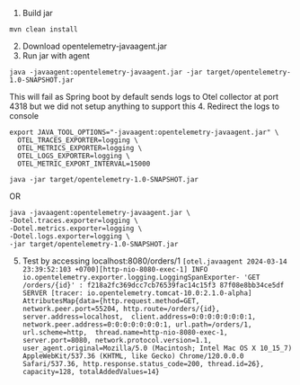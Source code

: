 1. Build jar
```
mvn clean install
```

2. Download opentelemetry-javaagent.jar
3. Run jar with agent
```
java -javaagent:opentelemetry-javaagent.jar -jar target/opentelemetry-1.0-SNAPSHOT.jar
```
This will fail as Spring boot by default sends logs to Otel collector at port 4318
but we did not setup anything to support this
4. Redirect the logs to console
```
export JAVA_TOOL_OPTIONS="-javaagent:opentelemetry-javaagent.jar" \
  OTEL_TRACES_EXPORTER=logging \
  OTEL_METRICS_EXPORTER=logging \
  OTEL_LOGS_EXPORTER=logging \
  OTEL_METRIC_EXPORT_INTERVAL=15000
```
```
java -jar target/opentelemetry-1.0-SNAPSHOT.jar
```
OR
```
java -javaagent:opentelemetry-javaagent.jar \
-Dotel.traces.exporter=logging \
-Dotel.metrics.exporter=logging \
-Dotel.logs.exporter=logging \
-jar target/opentelemetry-1.0-SNAPSHOT.jar
```
5. Test by accessing localhost:8080/orders/1
`[otel.javaagent 2024-03-14 23:39:52:103 +0700][http-nio-8080-exec-1] INFO io.opentelemetry.exporter.logging.LoggingSpanExporter- 'GET /orders/{id}' : f218a2fc369dcc7cb76539fac14c15f3 87f08e8bb34ce5df SERVER [tracer: io.opentelemetry.tomcat-10.0:2.1.0-alpha] 
AttributesMap{data={http.request.method=GET, network.peer.port=55204, http.route=/orders/{id}, server.address=localhost, 
client.address=0:0:0:0:0:0:0:1, network.peer.address=0:0:0:0:0:0:0:1, url.path=/orders/1, url.scheme=http, 
thread.name=http-nio-8080-exec-1, server.port=8080, network.protocol.version=1.1, 
user_agent.original=Mozilla/5.0 (Macintosh; Intel Mac OS X 10_15_7) AppleWebKit/537.36 (KHTML, like Gecko) Chrome/120.0.0.0 Safari/537.36, http.response.status_code=200, thread.id=26}, capacity=128, totalAddedValues=14}
`